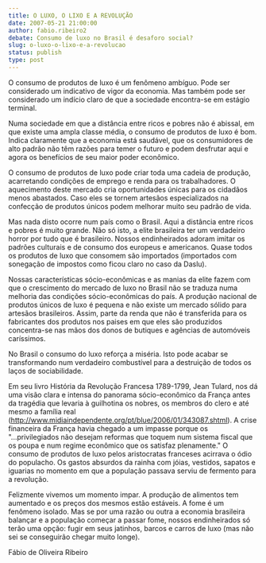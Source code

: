 ```yaml
---
title: O LUXO, O LIXO E A REVOLUÇÃO
date: 2007-05-21 21:00:00
author: fabio.ribeiro2
debate: Consumo de luxo no Brasil é desaforo social?
slug: o-luxo-o-lixo-e-a-revolucao
status: publish 
type: post
---
```


  

O consumo de produtos de luxo é um fenômeno ambíguo. Pode ser considerado um indicativo de vigor da economia. Mas também pode ser considerado um indício claro de que a sociedade encontra-se em estágio terminal.  

  

  

Numa sociedade em que a distância entre ricos e pobres não é abissal, em que existe uma ampla classe média, o consumo de produtos de luxo é bom. Indica claramente que a economia está saudável, que os consumidores de alto padrão não têm razões para temer o futuro e podem desfrutar aqui e agora os benefícios de seu maior poder econômico.   

  

  

O consumo de produtos de luxo pode criar toda uma cadeia de produção, acarretando condições de emprego e renda para os trabalhadores. O aquecimento deste mercado cria oportunidades únicas para os cidadãos menos abastados. Caso eles se tornem artesãos especializados na confecção de produtos únicos podem melhorar muito seu padrão de vida.   

  

  

Mas nada disto ocorre num país como o Brasil. Aqui a distância entre ricos e pobres é muito grande. Não só isto, a elite brasileira ter um verdadeiro horror por tudo que é brasileiro. Nossos endinheirados adoram imitar os padrões culturais e de consumo dos europeus e americanos. Quase todos os produtos de luxo que consomem são importados (importados com sonegação de impostos como ficou claro no caso da Daslu).   

  

  

Nossas características sócio-econômicas e as manias da elite fazem com que o crescimento do mercado de luxo no Brasil não se traduza numa melhoria das condições sócio-econômicas do país. A produção nacional de produtos únicos de luxo é pequena e não existe um mercado sólido para artesãos brasileiros. Assim, parte da renda que não é transferida para os fabricantes dos produtos nos paises em que eles são produzidos concentra-se nas mãos dos donos de butiques e agências de automóveis caríssimos.   

  

  

No Brasil o consumo do luxo reforça a miséria. Isto pode acabar se transformando num verdadeiro combustível para a destruição de todos os laços de sociabilidade.  

  

  

Em seu livro História da Revolução Francesa 1789-1799, Jean Tulard, nos dá uma visão clara e intensa do panorama sócio-econômico da França antes da tragédia que levaria à guilhotina os nobres, os membros do clero e até mesmo a família real (http://www.midiaindependente.org/pt/blue/2006/01/343087.shtml). A crise financeira da França havia chegado a um impasse porque os "...privilegiados não desejam reformas que toquem num sistema fiscal que os poupa e num regime econômico que os satisfaz plenamente." O consumo de produtos de luxo pelos aristocratas franceses acirrava o ódio do populacho. Os gastos absurdos da rainha com jóias, vestidos, sapatos e iguarias no momento em que a população passava serviu de fermento para a revolução.  

  

  

Felizmente vivemos um momento impar. A produção de alimentos tem aumentado e os preços dos mesmos estão estáveis. A fome é um fenômeno isolado. Mas se por uma razão ou outra a economia brasileira balançar e a população começar a passar fome, nossos endinheirados só terão uma opção: fugir em seus jatinhos, barcos e carros de luxo (mas não sei se conseguirão chegar muito longe).  

  

  

  

  

Fábio de Oliveira Ribeiro
